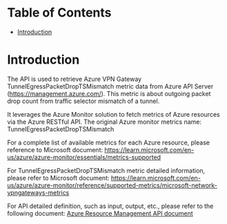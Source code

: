 # Table of Contents
- [Introduction](#introduction)


# Introduction <a name="introduction"></a>
The API is used to retrieve Azure VPN Gateway TunnelEgressPacketDropTSMismatch metric data from Azure API Server (https://management.azure.com/). This metric is about outgoing packet drop count from traffic selector mismatch of a tunnel.



It leverages the Azure Monitor solution to fetch metrics of Azure resources via the Azure RESTful API. The original Azure monitor metrics name: TunnelEgressPacketDropTSMismatch



For a complete list of available metrics for each Azure resource, please reference to Microsoft document: https://learn.microsoft.com/en-us/azure/azure-monitor/essentials/metrics-supported 

For TunnelEgressPacketDropTSMismatch metric detailed information, please refer to Microsoft document: https://learn.microsoft.com/en-us/azure/azure-monitor/reference/supported-metrics/microsoft-network-vpngateways-metrics

For API detailed definition, such as input, output, etc., please refer to the following document:
[Azure Resource Management API document](https://learn.microsoft.com/en-us/rest/api/monitor/metrics/list?view=rest-monitor-2023-10-01&tabs=HTTP)